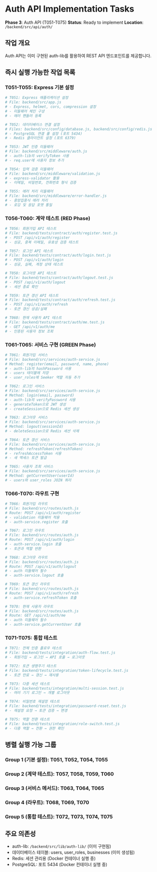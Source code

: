 # Auth API Implementation Tasks

**Phase 3**: Auth API (T051-T075)
**Status**: Ready to implement
**Location**: `/backend/src/api/auth/`

## 작업 개요
Auth API는 이미 구현된 auth-lib를 활용하여 REST API 엔드포인트를 제공합니다.

## 즉시 실행 가능한 작업 목록

### T051-T055: Express 기본 설정
```bash
# T051: Express 애플리케이션 설정
# File: backend/src/app.js
# - Express, helmet, cors, compression 설정
# - 미들웨어 체인 구성
# - 에러 핸들러 등록

# T052: 데이터베이스 연결 설정
# Files: backend/src/config/database.js, backend/src/config/redis.js
# - PostgreSQL 연결 풀 설정 (포트 5434)
# - Redis 클라이언트 설정 (포트 6379)

# T053: JWT 인증 미들웨어
# File: backend/src/middleware/auth.js
# - auth-lib의 verifyToken 사용
# - req.user에 사용자 정보 추가

# T054: 입력 검증 미들웨어
# File: backend/src/middleware/validation.js
# - express-validator 활용
# - 이메일, 비밀번호, 전화번호 형식 검증

# T055: 에러 처리 미들웨어
# File: backend/src/middleware/error-handler.js
# - 중앙집중식 에러 처리
# - 로깅 및 응답 포맷 통일
```

### T056-T060: 계약 테스트 (RED Phase)
```bash
# T056: 회원가입 API 테스트
# File: backend/tests/contract/auth/register.test.js
# - POST /api/v1/auth/register
# - 성공, 중복 이메일, 유효성 검증 테스트

# T057: 로그인 API 테스트
# File: backend/tests/contract/auth/login.test.js
# - POST /api/v1/auth/login
# - 성공, 실패, 계정 상태 테스트

# T058: 로그아웃 API 테스트
# File: backend/tests/contract/auth/logout.test.js
# - POST /api/v1/auth/logout
# - 세션 종료 확인

# T059: 토큰 갱신 API 테스트
# File: backend/tests/contract/auth/refresh.test.js
# - POST /api/v1/auth/refresh
# - 토큰 갱신 성공/실패

# T060: 현재 사용자 API 테스트
# File: backend/tests/contract/auth/me.test.js
# - GET /api/v1/auth/me
# - 인증된 사용자 정보 조회
```

### T061-T065: 서비스 구현 (GREEN Phase)
```bash
# T061: 회원가입 서비스
# File: backend/src/services/auth-service.js
# Method: register(email, password, name, phone)
# - auth-lib의 hashPassword 사용
# - users 테이블에 저장
# - user_roles에 Seeker 역할 자동 추가

# T062: 로그인 서비스
# File: backend/src/services/auth-service.js
# Method: login(email, password)
# - auth-lib의 verifyPassword 사용
# - generateToken으로 JWT 생성
# - createSession으로 Redis 세션 생성

# T063: 로그아웃 서비스
# File: backend/src/services/auth-service.js
# Method: logout(sessionId)
# - deleteSession으로 Redis 세션 삭제

# T064: 토큰 갱신 서비스
# File: backend/src/services/auth-service.js
# Method: refreshToken(refreshToken)
# - refreshAccessToken 사용
# - 새 액세스 토큰 발급

# T065: 사용자 조회 서비스
# File: backend/src/services/auth-service.js
# Method: getCurrentUser(userId)
# - users와 user_roles JOIN 쿼리
```

### T066-T070: 라우트 구현
```bash
# T066: 회원가입 라우트
# File: backend/src/routes/auth.js
# Route: POST /api/v1/auth/register
# - validation 미들웨어 적용
# - auth-service.register 호출

# T067: 로그인 라우트
# File: backend/src/routes/auth.js
# Route: POST /api/v1/auth/login
# - auth-service.login 호출
# - 토큰과 역할 반환

# T068: 로그아웃 라우트
# File: backend/src/routes/auth.js
# Route: POST /api/v1/auth/logout
# - auth 미들웨어 필수
# - auth-service.logout 호출

# T069: 토큰 갱신 라우트
# File: backend/src/routes/auth.js
# Route: POST /api/v1/auth/refresh
# - auth-service.refreshToken 호출

# T070: 현재 사용자 라우트
# File: backend/src/routes/auth.js
# Route: GET /api/v1/auth/me
# - auth 미들웨어 필수
# - auth-service.getCurrentUser 호출
```

### T071-T075: 통합 테스트
```bash
# T071: 전체 인증 플로우 테스트
# File: backend/tests/integration/auth-flow.test.js
# - 회원가입 → 로그인 → API 호출 → 로그아웃

# T072: 토큰 생명주기 테스트
# File: backend/tests/integration/token-lifecycle.test.js
# - 토큰 만료 → 갱신 → 재사용

# T073: 다중 세션 테스트
# File: backend/tests/integration/multi-session.test.js
# - 여러 기기 로그인 → 개별 로그아웃

# T074: 비밀번호 재설정 테스트
# File: backend/tests/integration/password-reset.test.js
# - 재설정 요청 → 토큰 검증 → 변경

# T075: 역할 전환 테스트
# File: backend/tests/integration/role-switch.test.js
# - 다중 역할 → 전환 → 권한 확인
```

## 병렬 실행 가능 그룹

### Group 1 (기본 설정): T051, T052, T054, T055
### Group 2 (계약 테스트): T057, T058, T059, T060
### Group 3 (서비스 메서드): T063, T064, T065
### Group 4 (라우트): T068, T069, T070
### Group 5 (통합 테스트): T072, T073, T074, T075

## 주요 의존성
- auth-lib: `/backend/src/lib/auth-lib/` (이미 구현됨)
- 데이터베이스 테이블: users, user_roles, businesses (이미 생성됨)
- Redis: 세션 관리용 (Docker 컨테이너 실행 중)
- PostgreSQL: 포트 5434 (Docker 컨테이너 실행 중)